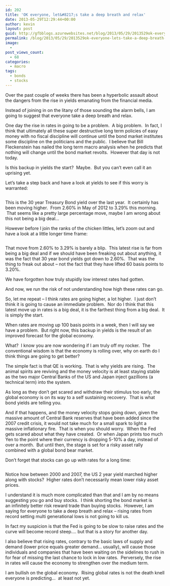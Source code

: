 ```yaml
---
id: 202
title: 'OK everyone, let&#8217;s take a deep breath and relax'
date: 2013-05-29T12:29:44+00:00
author: kevin
layout: post
guid: http://gfbblogs.azurewebsites.net/blog/2013/05/29/2013529ok-everyone-lets-take-a-deep-breath-and-relax/
permalink: /blog/2013/05/29/2013529ok-everyone-lets-take-a-deep-breath-and-relax/
image:
  - 
post_views_count:
  - 68
categories:
  - macro
tags:
  - bonds
  - stocks
---
```

Over the past couple of weeks there has been a hyperbolic assault about the dangers from the rise in yields emanating from the financial media.

Instead of joining in on the litany of those sounding the alarm bells, I am going to suggest that everyone take a deep breath and relax.

One day the rise in rates in going to be a problem.  A big problem.  In fact, I think that ultimately all these super destructive long term policies of easy money with no fiscal discipline will continue until the bond market institutes some discipline on the politicians and the public.  I believe that Bill Fleckenstein has nailed the long term macro analysis when he predicts that nothing will change until the bond market revolts.  However that day is not today.

Is this backup in yields the start?  Maybe.  But you can&#8217;t even call it an uprising yet.

Let&#8217;s take a step back and have a look at yields to see if this worry is warranted:

<img class="aligncenter" alt="" src="http://themacrotourist.com/blogs/US%2030%20Yr%201%20Yr%20May%2029%2013.gif" />

This is the 30 year Treasury Bond yield over the last year.  It certainly has been moving higher.  From 2.60% in May of 2012 to 3.29% this morning.  That seems like a pretty large percentage move, maybe I am wrong about this not being a big deal&#8230;

However before I join the ranks of the chicken littles, let&#8217;s zoom out and have a look at a little longer time frame:

<img class="aligncenter" alt="" src="http://themacrotourist.com/blogs/US%2030%20Yr%20Max%20May%2029%2013.gif" />

That move from 2.60% to 3.29% is barely a blip.  This latest rise is far from being a big deal and if we should have been freaking out about anything, it was the fact that 30 year bond yields got down to 2.60%.  That was the thing to freak out about &#8211; not the fact that they have lifted 60 basis points to 3.20%.

We have forgotten how truly stupidly low interest rates had gotten.

And now, we run the risk of not understanding how high these rates can go.

So, let me repeat &#8211; I think rates are going higher, a lot higher.  I just don&#8217;t think it is going to cause an immediate problem.  Nor do I think that this latest move up in rates is a big deal, it is the farthest thing from a big deal.  It is simply the start.

When rates are moving up 100 basis points in a week, then I will say we have a problem.  But right now, this backup in yields is the result of an improved forecast for the global economy.

What?  I know you are now wondering if I am truly off my rocker.  The conventional wisdom is that the economy is rolling over, why on earth do I think things are going to get better?

The simple fact is that QE is working.  That is why yields are rising.  The animal spirits are reviving and the money velocity is at least staying stable as the two major Central Banks of the US and Japan inject gazillions (a technical term) into the system.

As long as they don&#8217;t get scared and withdraw their stimulus too early, the global economy is on its way to a self sustaining recovery.  That is what bond yields are telling you.

And if that happens, and the money velocity stops going down, given the massive amount of Central Bank reserves that have been added since the 2007 credit crisis, it would not take much for a small spark to light a massive inflationary fire.  That is when you should worry.  When the Fed gets scared about what they have created.  Or when Japan prints too much Yen to the point where their currency is dropping 5-10% a day, instead of over a month.  But until then, the stage is set for a risky asset rally combined with a global bond bear market.

Don&#8217;t forget that stocks can go up with rates for a long time:

<img class="aligncenter" alt="" src="http://themacrotourist.com/blogs/US%202%20Yr%20vs%20SPX%20May%2029%2013.gif" />

Notice how between 2000 and 2007, the US 2 year yield marched higher along with stocks?  Higher rates don&#8217;t necessarily mean lower risky asset prices.

I understand it is much more complicated than that and I am by no means suggesting you go and buy stocks.  I think shorting the bond market is an infinitely better risk reward trade than buying stocks.  However, I am saying for everyone to take a deep breath and relax &#8211; rising rates from record setting multi generational lows is not going to kill us.

In fact my suspicion is that the Fed is going to be slow to raise rates and the curve will become record steep&#8230;. but that is a story for another day.

I also believe that rising rates, contrary to the basic laws of supply and demand (lower price equals greater demand&#8230; usually), will cause those individuals and companies that have been waiting on the sidelines to rush in for fear of missing the last chance to lock in low rates.  Perversely, the rise in rates will cause the economy to strengthen over the medium term.

I am bullish on the global economy.  Rising global rates is not the death knell everyone is predicting&#8230;  at least not yet.
